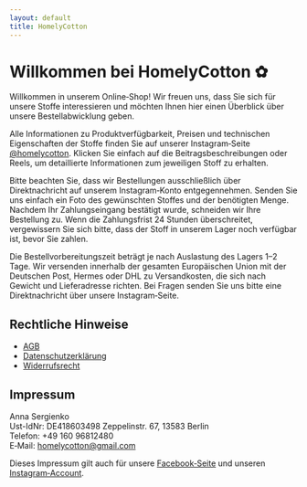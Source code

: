 ```yaml
---
layout: default
title: HomelyCotton
---
```


# Willkommen bei HomelyCotton ✿

Willkommen in unserem Online‑Shop! Wir freuen uns, dass Sie sich für unsere Stoffe interessieren und möchten Ihnen hier einen Überblick über unsere Bestellabwicklung geben.

Alle Informationen zu Produktverfügbarkeit, Preisen und technischen Eigenschaften der Stoffe finden Sie auf unserer Instagram‑Seite [@homelycotton](https://www.instagram.com/homelycotton/). Klicken Sie einfach auf die Beitragsbeschreibungen oder Reels, um detaillierte Informationen zum jeweiligen Stoff zu erhalten.

Bitte beachten Sie, dass wir Bestellungen ausschließlich über Direktnachricht auf unserem Instagram‑Konto entgegennehmen. Senden Sie uns einfach ein Foto des gewünschten Stoffes und der benötigten Menge. Nachdem Ihr Zahlungseingang bestätigt wurde, schneiden wir Ihre Bestellung zu. Wenn die Zahlungsfrist 24 Stunden überschreitet, vergewissern Sie sich bitte, dass der Stoff in unserem Lager noch verfügbar ist, bevor Sie zahlen.

Die Bestellvorbereitungszeit beträgt je nach Auslastung des Lagers 1–2 Tage. Wir versenden innerhalb der gesamten Europäischen Union mit der Deutschen Post, Hermes oder DHL zu Versandkosten, die sich nach Gewicht und Lieferadresse richten. Bei Fragen senden Sie uns bitte eine Direktnachricht über unsere Instagram‑Seite.

## Rechtliche Hinweise

- [AGB](./agb.md)
- [Datenschutzerklärung](./datenschutzerklaerung.md)
- [Widerrufsrecht](./widerrufsrecht.md)

## Impressum

Anna Sergienko  
Ust-IdNr: DE418603498
Zeppelinstr. 67, 13583 Berlin  
Telefon: +49 160 96812480  
E‑Mail: homelycotton@gmail.com  

Dieses Impressum gilt auch für unsere [Facebook‑Seite](https://www.facebook.com/profile.php?id=100075763849957) und unseren [Instagram‑Account](https://www.instagram.com/homelycotton/).
